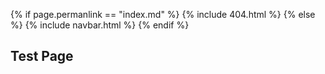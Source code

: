 {% if page.permanlink == "index.md" %}
{% include 404.html %}
{% else %}
{% include navbar.html %}
{% endif %}


 <!-- Breadcrumb Start -->
 <section class="breadcrumb-area">
         <div class="breadcrumb-shape"></div>
         <div class="container">
            <div class="row">
               <div class="col-lg-12">
                  <div class="breadcrumb-inn">
                     <div class="section-title wow fadeInUp" data-wow-duration="1s" data-wow-delay="0.3s">
                       <h2>Test <span>Page</span></h2>
                     </div>
                  </div>
               </div>
            </div>
         </div>
      </section>
<!-- Breadcrumb End -->